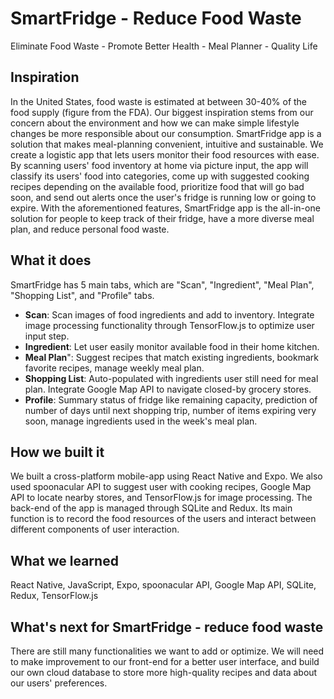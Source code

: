 # SmartFridge - Reduce Food Waste

Eliminate Food Waste - Promote Better Health - Meal Planner - Quality Life

## Inspiration
In the United States, food waste is estimated at between 30-40% of the food supply (figure from the FDA). Our biggest inspiration stems from our concern about the environment and how we can make simple lifestyle changes be more responsible about our consumption. SmartFridge app is a solution that makes meal-planning convenient, intuitive and sustainable. We create a logistic app that lets users monitor their food resources with ease. By scanning users' food inventory at home via picture input, the app will classify its users' food into categories, come up with suggested cooking recipes depending on the available food, prioritize food that will go bad soon, and send out alerts once the user's fridge is running low or going to expire. With the aforementioned features, SmartFridge app is the all-in-one solution for people to keep track of their fridge, have a more diverse meal plan, and reduce personal food waste.

## What it does
SmartFridge has 5 main tabs, which are "Scan", "Ingredient", "Meal Plan", "Shopping List", and "Profile" tabs. 
- **Scan**:  Scan images of food ingredients and add to inventory. Integrate image processing functionality through TensorFlow.js to optimize user input step.
- **Ingredient**: Let user easily monitor available food in their home kitchen.
- **Meal Plan**": Suggest recipes that match existing ingredients, bookmark favorite recipes, manage weekly meal plan.
- **Shopping List**: Auto-populated with ingredients user still need for meal plan. Integrate Google Map API to navigate closed-by grocery stores.
- **Profile**: Summary status of fridge like remaining capacity, prediction of number of days until next shopping trip, number of items expiring very soon, manage ingredients used in the week's meal plan.

## How we built it
We built a cross-platform mobile-app using React Native and Expo. We also used spoonacular API to suggest user with cooking recipes, Google Map API to locate nearby stores, and TensorFlow.js for image processing. The back-end of the app is managed through SQLite and Redux. Its main function is to record the food resources of the users and interact between different components of user interaction.

## What we learned
React Native, JavaScript, Expo, spoonacular API, Google Map API, SQLite, Redux, TensorFlow.js

## What's next for SmartFridge - reduce food waste
There are still many functionalities we want to add or optimize. We will need to make improvement to our front-end for a better user interface, and build our own cloud database to store more high-quality recipes and data about our users' preferences.